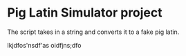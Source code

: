 # Pig Latin Simulator project

The script takes in a string and converts it to a fake pig latin.

lkjdfos'nsdf'as
oidfjns;dfo
